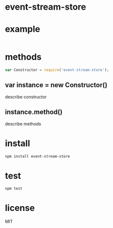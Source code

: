 # event-stream-store


# example
```javascript

```

# methods
```javascript
var Constructor = require('event-stream-store');
```

## var instance = new Constructor()
describe constructor

## instance.method()
describe methods

# install
```bash
npm install event-stream-store
```

# test
```bash
npm test
```

# license
MIT

